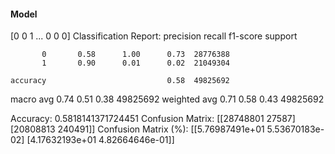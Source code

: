 #### Model
[0 0 1 ... 0 0 0]
Classification Report:
              precision    recall  f1-score   support

           0       0.58      1.00      0.73  28776388
           1       0.90      0.01      0.02  21049304

    accuracy                           0.58  49825692
   macro avg       0.74      0.51      0.38  49825692
weighted avg       0.71      0.58      0.43  49825692

Accuracy: 0.5818141371724451
Confusion Matrix:
[[28748801    27587]
 [20808813   240491]]
Confusion Matrix (%):
[[5.76987491e+01 5.53670183e-02]
 [4.17632193e+01 4.82664646e-01]]

